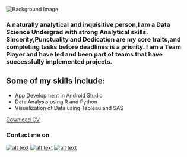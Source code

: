 

![Background Image](https://cdn.vox-cdn.com/uploads/chorus_asset/file/19167110/DigiTale_v2_Landscape.0.png)


### A naturally analytical and inquisitive person,I am a Data Science Undergrad with strong Analytical skills. Sincerity,Punctuality and Dedication are my core traits,and completing tasks before deadlines is a priority. I am a Team Player and have led and been part of teams that have successfully implemented projects.

## Some of my skills include:
- App Development in Android Studio
- Data Analysis using R and Python
- Visualization of Data using Tableau and SAS




[Download CV](/docs/Aadityaharan_CV.docx)

### Contact me on

[![alt text][1.1]][1]
[![alt text][2.1]][2]
[![alt text][3.1]][3]






[1.1]: http://i.imgur.com/wWzX9uB.png (twitter icon without padding)
[2.1]: http://i.imgur.com/fep1WsG.png (facebook icon without padding)
[3.1]: http://i.imgur.com/9I6NRUm.png (github icon without padding)





[1]: https://twitter.com/aadiharan99
[2]: https://www.facebook.com/aaditya.haran
[3]: https://twitter.com/aadiharan99









